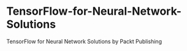 # TensorFlow-for-Neural-Network-Solutions
TensorFlow for Neural Network Solutions by Packt Publishing
